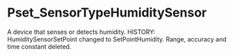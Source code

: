 # Pset_SensorTypeHumiditySensor

A device that senses or detects humidity.<!-- end of definition --> HISTORY: HumiditySensorSetPoint changed to SetPointHumidity. Range, accuracy and time constant deleted.
